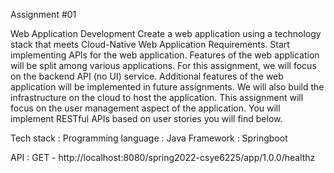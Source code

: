 Assignment #01 

Web Application Development
Create a web application using a technology stack that meets Cloud-Native Web Application Requirements. Start implementing APIs for the web application. Features of the web application will be split among various applications. For this assignment, we will focus on the backend API (no UI) service. Additional features of the web application will be implemented in future assignments. We will also build the infrastructure on the cloud to host the application. This assignment will focus on the user management aspect of the application. You will implement RESTful APIs based on user stories you will find below.

Tech stack :
Programming language : Java
Framework : Springboot

API : 
GET - http://localhost:8080/spring2022-csye6225/app/1.0.0/healthz





